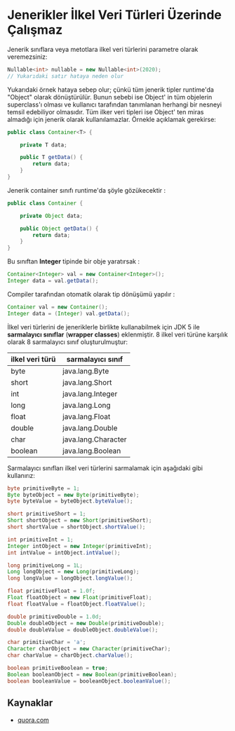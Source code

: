 # Jenerikler İlkel Veri Türleri Üzerinde Çalışmaz

Jenerik sınıflara veya metotlara ilkel veri türlerini parametre olarak veremezsiniz:

```java
Nullable<int> nullable = new Nullable<int>(2020);
// Yukarıdaki satır hataya neden olur
```

Yukarıdaki örnek hataya sebep olur; çünkü tüm jenerik tipler runtime'da "Object" olarak dönüştürülür. Bunun sebebi ise Object' in tüm objelerin superclass'ı olması ve kullanıcı tarafından tanımlanan herhangi bir nesneyi temsil edebiliyor olmasıdır. Tüm ilker veri tipleri ise Object' ten miras almadığı için jenerik olarak kullanılamazlar. Örnekle açıklamak gerekirse:

```java
public class Container<T> {

    private T data;

    public T getData() {
        return data;
    }
}
```
Jenerik container sınıfı runtime'da şöyle gözükecektir :

```java
public class Container {

    private Object data;

    public Object getData() {
        return data;
    }
}
```
Bu sınıftan **Integer** tipinde bir obje yaratırsak :

```java
Container<Integer> val = new Container<Integer>(); 
Integer data = val.getData(); 
```

Compiler tarafından otomatik olarak tip dönüşümü yapılır :

```java
Container val = new Container(); 
Integer data = (Integer) val.getData();  
```

İlkel veri türlerini de jeneriklerle birlikte kullanabilmek için JDK 5 ile **sarmalayıcı sınıflar** (**wrapper classes**) eklenmiştir. 8 ilkel veri türüne karşılık olarak 8 sarmalayıcı sınıf oluşturulmuştur:

| ilkel veri türü | sarmalayıcı sınıf   |
| --------------- | ------------------- |
| byte            | java.lang.Byte      |
| short           | java.lang.Short     |
| int             | java.lang.Integer   |
| long            | java.lang.Long      |
| float           | java.lang.Float     |
| double          | java.lang.Double    |
| char            | java.lang.Character |
| boolean         | java.lang.Boolean   |

Sarmalayıcı sınıfları ilkel veri türlerini sarmalamak için aşağıdaki gibi kullanırız:

```java
byte primitiveByte = 1;
Byte byteObject = new Byte(primitiveByte);
byte byteValue = byteObject.byteValue();

short primitiveShort = 1;
Short shortObject = new Short(primitiveShort);
short shortValue = shortObject.shortValue();

int primitiveInt = 1;
Integer intObject = new Integer(primitiveInt);
int intValue = intObject.intValue();

long primitiveLong = 1L;
Long longObject = new Long(primitiveLong);
long longValue = longObject.longValue();

float primitiveFloat = 1.0f;
Float floatObject = new Float(primitiveFloat);
float floatValue = floatObject.floatValue();

double primitiveDouble = 1.0d;
Double doubleObject = new Double(primitiveDouble);
double doubleValue = doubleObject.doubleValue();

char primitiveChar = 'a';
Character charObject = new Character(primitiveChar);
char charValue = charObject.charValue();

boolean primitiveBoolean = true;
Boolean booleanObject = new Boolean(primitiveBoolean);
boolean booleanValue = booleanObject.booleanValue();
```

## Kaynaklar
- [quora.com](https://www.quora.com/Why-is-it-impossible-to-use-primitive-types-as-a-type-parameter-in-Java/answer/Piyush-Sagar-2)
